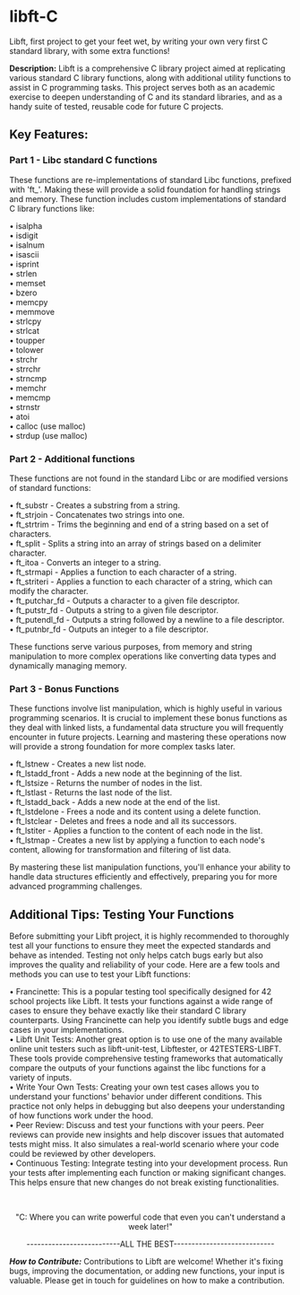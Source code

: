 # libft-C
Libft, first project to get your feet wet, by writing your own very first C standard library, with some extra functions!

**Description:**
Libft is a comprehensive C library project aimed at replicating various standard C library functions, along with additional utility functions to assist in C programming tasks. This project serves both as an academic exercise to deepen understanding of C and its standard libraries, and as a handy suite of tested, reusable code for future C projects.

## Key Features:
### **Part 1 - Libc standard C functions**
These functions are re-implementations of standard Libc functions, prefixed with 'ft_'. Making these will provide a solid foundation for handling strings and memory. These function includes custom implementations of standard C library functions like:

• isalpha
<br/>
• isdigit
<br/>
• isalnum
<br/>
• isascii
<br/>
• isprint
<br/>
• strlen
<br/>
• memset
<br/>
• bzero
<br/>
• memcpy
<br/>
• memmove
<br/>
• strlcpy
<br/>
• strlcat
<br/>
• toupper
<br/>
• tolower
<br/>
• strchr
<br/>
• strrchr
<br/>
• strncmp
<br/>
• memchr
<br/>
• memcmp
<br/>
• strnstr
<br/>
• atoi
<br/>
• calloc (use malloc)
<br/>
• strdup (use malloc)
<br/>

### **Part 2 - Additional functions**
These functions are not found in the standard Libc or are modified versions of standard functions:

• ft_substr - Creates a substring from a string.
<br/>
• ft_strjoin - Concatenates two strings into one.
<br/>
• ft_strtrim - Trims the beginning and end of a string based on a set of characters.
<br/>
• ft_split - Splits a string into an array of strings based on a delimiter character.
<br/>
• ft_itoa - Converts an integer to a string.
<br/>
• ft_strmapi - Applies a function to each character of a string.
<br/>
• ft_striteri - Applies a function to each character of a string, which can modify the character.
<br/>
• ft_putchar_fd - Outputs a character to a given file descriptor.
<br/>
• ft_putstr_fd - Outputs a string to a given file descriptor.
<br/>
• ft_putendl_fd - Outputs a string followed by a newline to a file descriptor.
<br/>
• ft_putnbr_fd - Outputs an integer to a file descriptor.

These functions serve various purposes, from memory and string manipulation to more complex operations like converting data types and dynamically managing memory.

### **Part 3 - Bonus Functions**
These functions involve list manipulation, which is highly useful in various programming scenarios. It is crucial to implement these bonus functions as they deal with linked lists, a fundamental data structure you will frequently encounter in future projects. Learning and mastering these operations now will provide a strong foundation for more complex tasks later.

• ft_lstnew - Creates a new list node.
<br/>
• ft_lstadd_front - Adds a new node at the beginning of the list.
<br/>
• ft_lstsize - Returns the number of nodes in the list.
<br/>
• ft_lstlast - Returns the last node of the list.
<br/>
• ft_lstadd_back - Adds a new node at the end of the list.
<br/>
• ft_lstdelone - Frees a node and its content using a delete function.
<br/>
• ft_lstclear - Deletes and frees a node and all its successors.
<br/>
• ft_lstiter - Applies a function to the content of each node in the list.
<br/>
• ft_lstmap - Creates a new list by applying a function to each node's content, allowing for transformation and filtering of list data.

By mastering these list manipulation functions, you'll enhance your ability to handle data structures efficiently and effectively, preparing you for more advanced programming challenges.

## **Additional Tips: Testing Your Functions**
Before submitting your Libft project, it is highly recommended to thoroughly test all your functions to ensure they meet the expected standards and behave as intended. Testing not only helps catch bugs early but also improves the quality and reliability of your code. Here are a few tools and methods you can use to test your Libft functions:

• Francinette: This is a popular testing tool specifically designed for 42 school projects like Libft. It tests your functions against a wide range of cases to ensure they behave exactly like their standard C library counterparts. Using Francinette can help you identify subtle bugs and edge cases in your implementations.
<br/>
• Libft Unit Tests: Another great option is to use one of the many available online unit testers such as libft-unit-test, Libftester, or 42TESTERS-LIBFT. These tools provide comprehensive testing frameworks that automatically compare the outputs of your functions against the libc functions for a variety of inputs.
<br/>
• Write Your Own Tests: Creating your own test cases allows you to understand your functions' behavior under different conditions. This practice not only helps in debugging but also deepens your understanding of how functions work under the hood.
<br/>
• Peer Review: Discuss and test your functions with your peers. Peer reviews can provide new insights and help discover issues that automated tests might miss. It also simulates a real-world scenario where your code could be reviewed by other developers.
<br/>
• Continuous Testing: Integrate testing into your development process. Run your tests after implementing each function or making significant changes. This helps ensure that new changes do not break existing functionalities.

<br/>
<p align="center">
"C: Where you can write powerful code that even you can't understand a week later!"
<p align="center">
--------------------------ALL THE BEST----------------------------



***How to Contribute:***
Contributions to Libft are welcome! Whether it's fixing bugs, improving the documentation, or adding new functions, your input is valuable. Please get in touch for guidelines on how to make a contribution.



